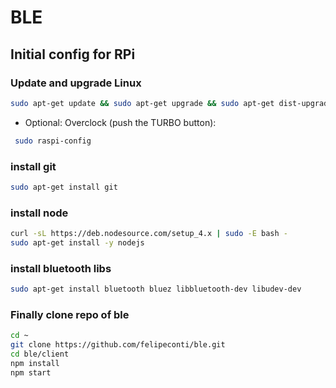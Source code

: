 # BLE

## Initial config for RPi

### Update and upgrade Linux
```sh
sudo apt-get update && sudo apt-get upgrade && sudo apt-get dist-upgrade && sudo apt-get autoremove && sudo apt-get clean
```

 * Optional: Overclock (push the TURBO button):
```sh
 sudo raspi-config
````

### install git
```sh
sudo apt-get install git
```
### install node
```sh
curl -sL https://deb.nodesource.com/setup_4.x | sudo -E bash -
sudo apt-get install -y nodejs
```
### install bluetooth libs
```sh
sudo apt-get install bluetooth bluez libbluetooth-dev libudev-dev
```
### Finally clone repo of ble
```sh
cd ~
git clone https://github.com/felipeconti/ble.git
cd ble/client
npm install
npm start
```
